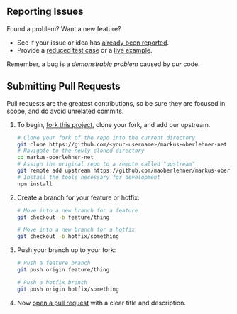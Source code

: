 ## Reporting Issues
Found a problem? Want a new feature?

- See if your issue or idea has [already been reported].
- Provide a [reduced test case] or a [live example].

Remember, a bug is a *demonstrable problem* caused by *our* code.

## Submitting Pull Requests
Pull requests are the greatest contributions, so be sure they are focused in scope, and do avoid unrelated commits.

1. To begin, [fork this project], clone your fork, and add our upstream.
   ```bash
   # Clone your fork of the repo into the current directory
   git clone https://github.com/<your-username>/markus-oberlehner-net
   # Navigate to the newly cloned directory
   cd markus-oberlehner-net
   # Assign the original repo to a remote called "upstream"
   git remote add upstream https://github.com/maoberlehner/markus-oberlehner-net
   # Install the tools necessary for development
   npm install
   ```
2. Create a branch for your feature or hotfix:
   ```bash
   # Move into a new branch for a feature
   git checkout -b feature/thing
   ```
   ```bash
   # Move into a new branch for a hotfix
   git checkout -b hotfix/something
   ```
3. Push your branch up to your fork:
   ```bash
   # Push a feature branch
   git push origin feature/thing
   ```
   ```bash
   # Push a hotfix branch
   git push origin hotfix/something
   ```
4. Now [open a pull request] with a clear title and description.

[already been reported]: https://github.com/maoberlehner/markus-oberlehner-net/issues
[fork this project]:     https://github.com/maoberlehner/markus-oberlehner-net/fork
[live example]:          http://codepen.io/pen
[open a pull request]:   https://help.github.com/articles/using-pull-requests/
[reduced test case]:     https://css-tricks.com/reduced-test-cases/
